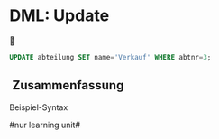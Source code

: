 # DML: Update
🔄
```sql
UPDATE abteilung SET name='Verkauf' WHERE abtnr=3;
```

##  Zusammenfassung
Beispiel-Syntax

#nur learning unit#